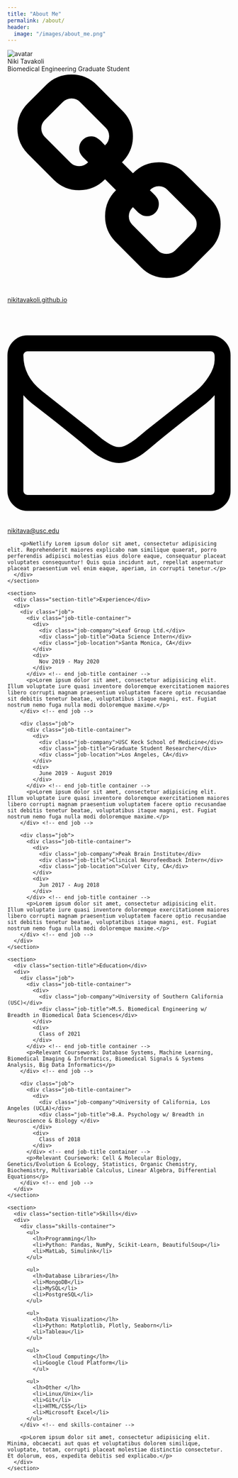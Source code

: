 ```yaml
---
title: "About Me"
permalink: /about/
header:
  image: "/images/about_me.png"
---
```

<html lang="en">
<head>
  <meta charset="UTF-8">
  <title>Niki's Resume</title>
  <link href="https://fonts.googleapis.com/css?family=Source+Sans+Pro:300,400,600" rel="stylesheet">
  <link rel="stylesheet" href="https://cdnjs.cloudflare.com/ajax/libs/meyer-reset/2.0/reset.min.css">
  <link rel="stylesheet" href="style.css">
</head>
<body>
  <div class="container">
    <section>
      <div>
        <div><img src="img/viterbi2.jpg" alt="avatar" class="avatar"></div>
      </div>
      <div>
        <div class="my-name">Niki Tavakoli</div>
        <div class="my-title">Biomedical Engineering Graduate Student</div>
        <div class="links">
          <div class="link-item">
            <svg class="icon" viewBox="0 0 1792 1792" xmlns="http://www.w3.org/2000/svg"><path d="M1520 1216q0-40-28-68l-208-208q-28-28-68-28-42 0-72 32 3 3 19 18.5t21.5 21.5 15 19 13 25.5 3.5 27.5q0 40-28 68t-68 28q-15 0-27.5-3.5t-25.5-13-19-15-21.5-21.5-18.5-19q-33 31-33 73 0 40 28 68l206 207q27 27 68 27 40 0 68-26l147-146q28-28 28-67zm-703-705q0-40-28-68l-206-207q-28-28-68-28-39 0-68 27l-147 146q-28 28-28 67 0 40 28 68l208 208q27 27 68 27 42 0 72-31-3-3-19-18.5t-21.5-21.5-15-19-13-25.5-3.5-27.5q0-40 28-68t68-28q15 0 27.5 3.5t25.5 13 19 15 21.5 21.5 18.5 19q33-31 33-73zm895 705q0 120-85 203l-147 146q-83 83-203 83-121 0-204-85l-206-207q-83-83-83-203 0-123 88-209l-88-88q-86 88-208 88-120 0-204-84l-208-208q-84-84-84-204t85-203l147-146q83-83 203-83 121 0 204 85l206 207q83 83 83 203 0 123-88 209l88 88q86-88 208-88 120 0 204 84l208 208q84 84 84 204z"/></svg>
            <a href="http://nikitavakoli.github.io">nikitavakoli.github.io</a>
          </div>
          <div class="link-item">
            <svg class="icon" viewBox="0 0 1792 1792" xmlns="http://www.w3.org/2000/svg"><path d="M1664 1504v-768q-32 36-69 66-268 206-426 338-51 43-83 67t-86.5 48.5-102.5 24.5h-2q-48 0-102.5-24.5t-86.5-48.5-83-67q-158-132-426-338-37-30-69-66v768q0 13 9.5 22.5t22.5 9.5h1472q13 0 22.5-9.5t9.5-22.5zm0-1051v-24.5l-.5-13-3-12.5-5.5-9-9-7.5-14-2.5h-1472q-13 0-22.5 9.5t-9.5 22.5q0 168 147 284 193 152 401 317 6 5 35 29.5t46 37.5 44.5 31.5 50.5 27.5 43 9h2q20 0 43-9t50.5-27.5 44.5-31.5 46-37.5 35-29.5q208-165 401-317 54-43 100.5-115.5t46.5-131.5zm128-37v1088q0 66-47 113t-113 47h-1472q-66 0-113-47t-47-113v-1088q0-66 47-113t113-47h1472q66 0 113 47t47 113z"/></svg>
            <a href="mailto:nikitava@usc.edu">nikitava@usc.edu</a>
          </div>
        </div> <!-- end links -->

        <p>Netlify Lorem ipsum dolor sit amet, consectetur adipisicing elit. Reprehenderit maiores explicabo nam similique quaerat, porro perferendis adipisci molestias eius dolore eaque, consequatur placeat voluptates consequuntur! Quis quia incidunt aut, repellat aspernatur placeat praesentium vel enim eaque, aperiam, in corrupti tenetur.</p>
      </div>
    </section>

    <section>
      <div class="section-title">Experience</div>
      <div>
        <div class="job">
          <div class="job-title-container">
            <div>
              <div class="job-company">Leaf Group Ltd.</div>
              <div class="job-title">Data Science Intern</div>
              <div class="job-location">Santa Monica, CA</div>
            </div>
            <div>
              Nov 2019 - May 2020
            </div>
          </div> <!-- end job-title container -->
          <p>Lorem ipsum dolor sit amet, consectetur adipisicing elit. Illum voluptate iure quasi inventore doloremque exercitationem maiores libero corrupti magnam praesentium voluptatem facere optio recusandae sit debitis tenetur beatae, voluptatibus itaque magni, est. Fugiat nostrum nemo fuga nulla modi doloremque maxime.</p>
        </div> <!-- end job -->

        <div class="job">
          <div class="job-title-container">
            <div>
              <div class="job-company">USC Keck School of Medicine</div>
              <div class="job-title">Graduate Student Researcher</div>
              <div class="job-location">Los Angeles, CA</div>
            </div>
            <div>
              June 2019 - August 2019
            </div>
          </div> <!-- end job-title container -->
          <p>Lorem ipsum dolor sit amet, consectetur adipisicing elit. Illum voluptate iure quasi inventore doloremque exercitationem maiores libero corrupti magnam praesentium voluptatem facere optio recusandae sit debitis tenetur beatae, voluptatibus itaque magni, est. Fugiat nostrum nemo fuga nulla modi doloremque maxime.</p>
        </div> <!-- end job -->

        <div class="job">
          <div class="job-title-container">
            <div>
              <div class="job-company">Peak Brain Institute</div>
              <div class="job-title">Clinical Neurofeedback Intern</div>
              <div class="job-location">Culver City, CA</div>
            </div>
            <div>
              Jun 2017 - Aug 2018
            </div>
          </div> <!-- end job-title container -->
          <p>Lorem ipsum dolor sit amet, consectetur adipisicing elit. Illum voluptate iure quasi inventore doloremque exercitationem maiores libero corrupti magnam praesentium voluptatem facere optio recusandae sit debitis tenetur beatae, voluptatibus itaque magni, est. Fugiat nostrum nemo fuga nulla modi doloremque maxime.</p>
        </div> <!-- end job -->
      </div>
    </section>

    <section>
      <div class="section-title">Education</div>
      <div>
        <div class="job">
          <div class="job-title-container">
            <div>
              <div class="job-company">University of Southern California (USC)</div>
              <div class="job-title">M.S. Biomedical Engineering w/ Breadth in Biomedical Data Sciences</div>
            </div>
            <div>
              Class of 2021
            </div>
          </div> <!-- end job-title container -->
          <p>Relevant Coursework: Database Systems, Machine Learning, Biomedical Imaging & Informatics, Biomedical Signals & Systems Analysis, Big Data Informatics</p>
        </div> <!-- end job -->

        <div class="job">
          <div class="job-title-container">
            <div>
              <div class="job-company">University of California, Los Angeles (UCLA)</div>
              <div class="job-title">B.A. Psychology w/ Breadth in Neuroscience & Biology </div>
            </div>
            <div>
              Class of 2018
            </div>
          </div> <!-- end job-title container -->
          <p>Relevant Coursework: Cell & Molecular Biology, Genetics/Evolution & Ecology, Statistics, Organic Chemistry, Biochemistry, Multivariable Calculus, Linear Algebra, Differential Equations</p>
        </div> <!-- end job -->
      </div>
    </section>

    <section>
      <div class="section-title">Skills</div>
      <div>
        <div class="skills-container">
          <ul>
            <lh>Programming</lh>
            <li>Python: Pandas, NumPy, Scikit-Learn, BeautifulSoup</li>
            <li>MatLab, Simulink</li>
          </ul>

          <ul>
            <lh>Database Libraries</lh>
            <li>MongoDB</li>
            <li>MySQL</li>
            <li>PostgreSQL</li>
          </ul>

          <ul>
            <lh>Data Visualization</lh>
            <li>Python: Matplotlib, Plotly, Seaborn</li>
            <li>Tableau</li>
          </ul>

          <ul>
            <lh>Cloud Computing</lh>
            <li>Google Cloud Platform</li>
            </ul>

          <ul>
            <lh>Other </lh>
            <li>Linux/Unix</li>
            <li>Git</li>
            <li>HTML/CSS</li>
            <li>Microsoft Excel</li>
          </ul>
        </div> <!-- end skills-container -->

        <p>Lorem ipsum dolor sit amet, consectetur adipisicing elit. Minima, obcaecati aut quas et voluptatibus dolorem similique, voluptate, totam, corrupti placeat molestiae distinctio consectetur. Et dolorum, eos, expedita debitis sed explicabo.</p>
      </div>
    </section>

  </div>
</body>
</html>

